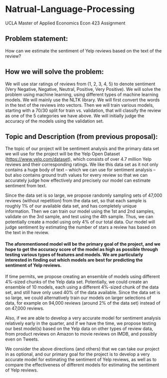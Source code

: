 # Natrual-Language-Processing
UCLA Master of Applied Economics Econ 423 Assignment

## Problem statement: 

How can we estimate the sentiment of Yelp reviews based on the text of the review? 

## How we will solve the problem: 

We will use star ratings of reviews from (1, 2, 3, 4, 5) to denote sentiment (Very Negative, Negative, Neutral, Positive, Very Positive). We will solve the problem using machine learning, using different types of machine learning models. We will mainly use the NLTK library. We will first convert the words in the text of the reviews into vectors. Then we will train various models, starting with a 70/30 split for train vs. validation, that will classify the review as one of the 5 categories we have above. We will initially judge the accuracy of the models using the validation set. 

## Topic and Description (from previous proposal): 

The topic of our project will be sentiment analysis and the primary data set we will use for the project will be the Yelp Open Dataset (https://www.yelp.com/dataset), which consists of over 4.7 million Yelp reviews and their corresponding ratings. We like this data set as it not only contains a huge body of text – which we can use for sentiment analysis – but also contains ground truth values for every review so that we can accurately judge how effectively and precisely our model can estimate sentiment from text. 

Since the data set is so large, we propose randomly sampling sets of 47,000 reviews (without repetition) from the data set, so that each sample is roughly 1% of our available data set, and has completely unique information. Then we can train our model using the 1st and 2nd samples, validate on the 3rd sample, and test using the 4th sample. Thus, we can potentially create a model using only 4% of our total data. Our model will judge sentiment by estimating the number of stars a review has based on the text in the review. 

#### The aforementioned model will be the primary goal of the project, and we hope to get the accuracy score of the model as high as possible through testing various types of features and models. We are particularly interested in finding out which models are best for predicting the sentiment of Yelp reviews. 

If time permits, we propose creating an ensemble of models using different 4%-sized chunks of the Yelp data set. Potentially, we could create an ensemble of 10 models, each using a different 4%-sized chunk of the data set, and still have only used 40% of the data available. Since the data set is so large, we could alternatively train our models on larger selections of data, for example on 94,000 reviews (around 2% of the data set) instead of on 47,000 reviews. 

Also, if we are able to develop a very accurate model for sentiment analysis relatively early in the quarter, and if we have the time, we propose testing our best model(s) based on the Yelp data on other types of review data, from product reviews on Amazon to movie reviews on IMDB, and possibly even on Tweets.  

We consider the above directions (and others) that we can take our project in as optional, and our primary goal for the project is to develop a very accurate model for estimating the sentiment of Yelp reviews, as well as to compare the effectiveness of different models for estimating the sentiment of Yelp reviews. 
 
